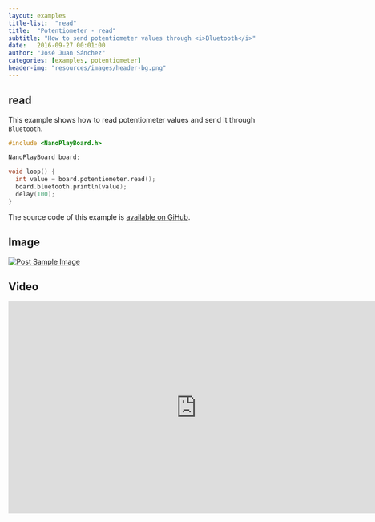 ```yaml
---
layout: examples
title-list:  "read"
title:  "Potentiometer - read"
subtitle: "How to send potentiometer values through <i>Bluetooth</i>"
date:   2016-09-27 00:01:00
author: "José Juan Sánchez"
categories: [examples, potentiometer]
header-img: "resources/images/header-bg.png"
---
```


## read
This example shows how to read potentiometer values and send it through `Bluetooth`.

```c++
#include <NanoPlayBoard.h>

NanoPlayBoard board;

void loop() {
  int value = board.potentiometer.read();
  board.bluetooth.println(value);
  delay(100);
}
```

The source code of this example is [available on GiHub][1].

## Image
<a href="#">
    <img class="img-responsive" src="{{ site.baseurl }}/resources/images/bluetooth_beach.jpg" alt="Post Sample Image">
</a>

## Video
<iframe width="750" height="423"  src="https://www.youtube.com/embed/NiuZJAB38TI" frameborder="0" allowfullscreen></iframe>

[1]: https://github.com/josejuansanchez/NanoPlayBoard-Arduino-Library/tree/master/examples